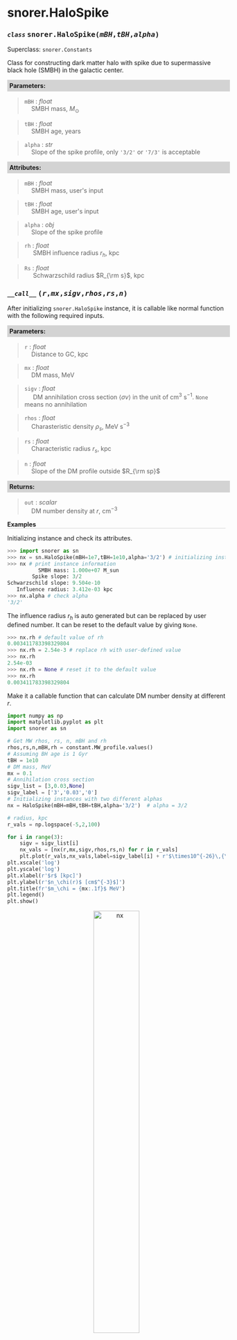 <script>
window.MathJax = {
  tex: {
    tags: "ams"  // Auto-numbering, AMS based
  }
};
</script>
<style>
.mono {
    font-family: monospace;
}
</style>


# snorer.HaloSpike


### *`class`*  <span class="mono">snorer.HaloSpike(*mBH*,*tBH*,*alpha*)</span>

Superclass: `snorer.Constants`

Class for constructing dark matter halo with spike due to supermassive black hole
(SMBH) in the galactic center.

**<div style="background-color: lightgrey; padding: 5px; width: 100%;">Parameters:</div>**

> `mBH` : *float* <br>&nbsp;&nbsp;&nbsp;&nbsp;SMBH mass, $M_\odot$


> `tBH` : *float* <br>&nbsp;&nbsp;&nbsp;&nbsp;SMBH age, years


> `alpha` : *str* <br>&nbsp;&nbsp;&nbsp;&nbsp;Slope of the spike profile, only `'3/2'` or `'7/3'` is acceptable




**<div style="background-color: lightgrey; padding: 5px; width: 100%;">Attributes:</div>**

> `mBH` : *float* <br>&nbsp;&nbsp;&nbsp;&nbsp;SMBH mass, user's input


> `tBH` : *float* <br>&nbsp;&nbsp;&nbsp;&nbsp;SMBH age, user's input


> `alpha` : *obj* <br>&nbsp;&nbsp;&nbsp;&nbsp;Slope of the spike profile

> `rh` : *float* <br>&nbsp;&nbsp;&nbsp;&nbsp; SMBH influence radius $r_h$, kpc

> `Rs` : *float* <br>&nbsp;&nbsp;&nbsp;&nbsp; Schwarzschild radius $R_{\rm s}$, kpc

### *`__call__`*  <span class="mono">(*r*,*mx*,*sigv*,*rhos*,*rs*,*n*)</span>

After initializing `snorer.HaloSpike` instance, it is callable like normal function with the following required inputs. 

**<div style="background-color: lightgrey; padding: 5px; width: 100%;">Parameters:</div>**

> `r` : *float* <br>&nbsp;&nbsp;&nbsp;&nbsp;Distance to GC, kpc


> `mx` : *float* <br>&nbsp;&nbsp;&nbsp;&nbsp;DM mass, MeV


> `sigv` : *float* <br>&nbsp;&nbsp;&nbsp;&nbsp; DM annihilation cross section $\langle\sigma v\rangle$ in the unit of cm<sup>3</sup> s<sup>−1</sup>. `None` means no annihilation

> `rhos` : *float* <br>&nbsp;&nbsp;&nbsp;&nbsp;Charasteristic density $\rho_s$, MeV s<sup>−3</sup>

> `rs` : *float* <br>&nbsp;&nbsp;&nbsp;&nbsp;Characteristic radius $r_s$, kpc

> `n` : *float* <br>&nbsp;&nbsp;&nbsp;&nbsp;Slope of the DM profile outside $R_{\rm sp}$


**<div style="background-color: lightgrey; padding: 5px; width: 100%;">Returns:</div>**

> `out` : *scalar* <br>&nbsp;&nbsp;&nbsp;&nbsp;DM number density at $r$, cm<sup>−3</sup>



**<div style="border-bottom: 1px solid lightgray; width: 100%;">Examples</div>**

Initializing instance and check its attributes.

```python
>>> import snorer as sn
>>> nx = sn.HaloSpike(mBH=1e7,tBH=1e10,alpha='3/2') # initializing instance
>>> nx # print instance information
          SMBH mass: 1.000e+07 M_sun
        Spike slope: 3/2
Schwarzschild slope: 9.504e-10
   Influence radius: 3.412e-03 kpc
>>> nx.alpha # check alpha
'3/2'
```
The influence radius $r_h$ is auto generated but can be replaced by user defined number. It can be reset to the default value by giving `None`.
```python
>>> nx.rh # default value of rh
0.003411783398329804
>>> nx.rh = 2.54e-3 # replace rh with user-defined value
>>> nx.rh
2.54e-03
>>> nx.rh = None # reset it to the default value
>>> nx.rh
0.003411783398329804
```
Make it a callable function that can calculate DM number density at different $r$.

```python
import numpy as np
import matplotlib.pyplot as plt
import snorer as sn

# Get MW rhos, rs, n, mBH and rh
rhos,rs,n,mBH,rh = constant.MW_profile.values()
# Assuming BH age is 1 Gyr
tBH = 1e10
# DM mass, MeV
mx = 0.1
# Annihilation cross section
sigv_list = [3,0.03,None]
sigv_label = ['3','0.03','0']
# Initializing instances with two different alphas
nx = HaloSpike(mBH=mBH,tBH=tBH,alpha='3/2')  # alpha = 3/2

# radius, kpc
r_vals = np.logspace(-5,2,100)

for i in range(3):
    sigv = sigv_list[i]
    nx_vals = [nx(r,mx,sigv,rhos,rs,n) for r in r_vals]
    plt.plot(r_vals,nx_vals,label=sigv_label[i] + r'$\times10^{-26}\,{\rm cm^3~s^{-1}}$')
plt.xscale('log')
plt.yscale('log')
plt.xlabel(r'$r$ [kpc]')
plt.ylabel(r'$n_\chi(r)$ [cm$^{-3}$]')
plt.title(fr'$m_\chi = {mx:.1f}$ MeV')
plt.legend()
plt.show()
```
<figure id="22scat">
<center><img src="../../../figs/nx.svg" alt="nx" style="width: 50%;">
</figure>

**<div style="border-bottom: 1px solid lightgray; width: 100%;">Notes</div>**

This class is based on the Supplementary Material of Ref. [[1](#bib_Lin2024PRL)].

### References
1. <p id="bib_Lin2024PRL">Y.-H. Lin and M.-R. Wu, *Phys. Rev. Lett.* **133**, 111004 (2024)</p>
2. P. Gondolo and J. Silk, *Phys. Rev. Lett.* **83**, 1719 (1999)
3. J. Cline and M. Puel, *JCAP* **06**, 004 (2023)